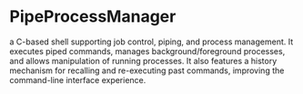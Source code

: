 # PipeProcessManager
a C-based shell supporting job control, piping, and process management. It executes piped commands, manages background/foreground processes, and allows manipulation of running processes. It also features a history mechanism for recalling and re-executing past commands, improving the command-line interface experience.
